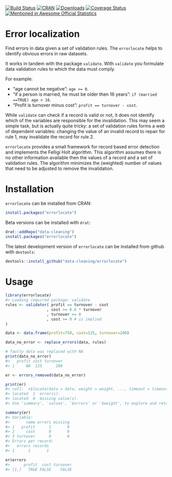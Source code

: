 
<!-- README.md is generated from README.Rmd. Please edit that file -->

[![Build
Status](https://travis-ci.org/data-cleaning/errorlocate.svg)](https://travis-ci.org/data-cleaning/errorlocate)
[![CRAN](http://www.r-pkg.org/badges/version/errorlocate)](https://CRAN.R-project.org/package=errorlocate)
[![Downloads](http://cranlogs.r-pkg.org/badges/errorlocate)](http://www.r-pkg.org/pkg/errorlocate)
[![Coverage
Status](https://coveralls.io/repos/data-cleaning/errorlocate/badge.svg?branch=master&service=github)](https://coveralls.io/github/data-cleaning/errorlocate?branch=master)
[![Mentioned in Awesome Official
Statistics](https://awesome.re/mentioned-badge.svg)](http://www.awesomeofficialstatistics.org)

# Error localization

Find errors in data given a set of validation rules. The `errorlocate`
helps to identify obvious errors in raw datasets.

It works in tandem with the package `validate`. With `validate` you
formulate data validation rules to which the data must comply.

For example:

  - “age cannot be negative”: `age >= 0`.
  - “if a person is married, he must be older then 16 years”: `if
    (married ==TRUE) age > 16`.
  - “Profit is turnover minus cost”: `profit == turnover - cost`.

While `validate` can check if a record is valid or not, it does not
identify which of the variables are responsible for the invalidation.
This may seem a simple task, but is actually quite tricky: a set of
validation rules forms a web of dependent variables: changing the value
of an invalid record to repair for rule 1, may invalidate the record for
rule 2.

`errorlocate` provides a small framework for record based error
detection and implements the Felligi Holt algorithm. This algorithm
assumes there is no other information available then the values of a
record and a set of validation rules. The algorithm minimizes the
(weighted) number of values that need to be adjusted to remove the
invalidation.

# Installation

`errorlocate` can be installed from CRAN:

``` r
install.packages("errorlocate")
```

Beta versions can be installed with `drat`:

``` r
drat::addRepo("data-cleaning")
install.packages("errorlocate")
```

The latest development version of `errorlocate` can be installed from
github with `devtools`:

``` r
devtools::install_github("data-cleaning/errorlocate")
```

# Usage

``` r
library(errorlocate)
#> Loading required package: validate
rules <- validator( profit == turnover - cost
                  , cost >= 0.6 * turnover
                  , turnover >= 0
                  , cost >= 0 # is implied
)

data <- data.frame(profit=750, cost=125, turnover=200)

data_no_error <- replace_errors(data, rules)

# faulty data was replaced with NA
print(data_no_error)
#>   profit cost turnover
#> 1     NA  125      200

er <- errors_removed(data_no_error)

print(er)
#> call:  x$locate(data = data, weight = weight, ..., timeout = timeout) 
#> located  1  error(s).
#> located  0  missing value(s).
#> Use 'summary', 'values', '$errors' or '$weight', to explore and retrieve the errors.

summary(er)
#> Variable:
#>       name errors missing
#> 1   profit      1       0
#> 2     cost      0       0
#> 3 turnover      0       0
#> Errors per record:
#>   errors records
#> 1      1       1

er$errors
#>      profit  cost turnover
#> [1,]   TRUE FALSE    FALSE
```

